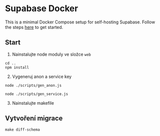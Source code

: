# Supabase Docker

This is a minimal Docker Compose setup for self-hosting Supabase. Follow the steps [here](https://supabase.com/docs/guides/hosting/docker) to get started.

## Start

1. Nainstalujte node moduly ve složce `web`

```
cd ..
npm install
```

2. Vygeneruj anon a service key

```
node ./scripts/gen_anon.js
```

```
node ./scripts/gen_service.js
```

3. Nainstalujte makefile

## Vytvoření migrace

```
make diff-schema
```
